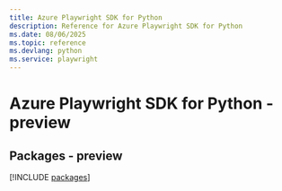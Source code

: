 ```yaml
---
title: Azure Playwright SDK for Python
description: Reference for Azure Playwright SDK for Python
ms.date: 08/06/2025
ms.topic: reference
ms.devlang: python
ms.service: playwright
---
```

# Azure Playwright SDK for Python - preview
## Packages - preview
[!INCLUDE [packages](playwright-index.md)]